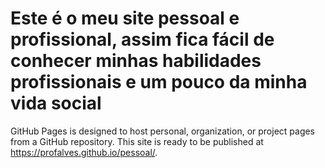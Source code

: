 # Este é o meu site pessoal e profissional, assim fica fácil de conhecer minhas habilidades profissionais e um pouco da minha vida social

GitHub Pages is designed to host personal, organization, or project pages from a GitHub repository.
This site is ready to be published at https://profalves.github.io/pessoal/.